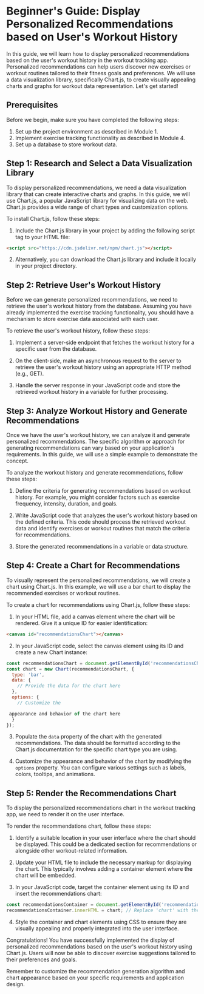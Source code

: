 # Beginner's Guide: Display Personalized Recommendations based on User's Workout History

In this guide, we will learn how to display personalized recommendations based on the user's workout history in the workout tracking app. Personalized recommendations can help users discover new exercises or workout routines tailored to their fitness goals and preferences. We will use a data visualization library, specifically Chart.js, to create visually appealing charts and graphs for workout data representation. Let's get started!

## Prerequisites

Before we begin, make sure you have completed the following steps:

1. Set up the project environment as described in Module 1.
2. Implement exercise tracking functionality as described in Module 4.
3. Set up a database to store workout data.

## Step 1: Research and Select a Data Visualization Library

To display personalized recommendations, we need a data visualization library that can create interactive charts and graphs. In this guide, we will use Chart.js, a popular JavaScript library for visualizing data on the web. Chart.js provides a wide range of chart types and customization options.

To install Chart.js, follow these steps:

1. Include the Chart.js library in your project by adding the following script tag to your HTML file:

```html
<script src="https://cdn.jsdelivr.net/npm/chart.js"></script>
```

2. Alternatively, you can download the Chart.js library and include it locally in your project directory.

## Step 2: Retrieve User's Workout History

Before we can generate personalized recommendations, we need to retrieve the user's workout history from the database. Assuming you have already implemented the exercise tracking functionality, you should have a mechanism to store exercise data associated with each user.

To retrieve the user's workout history, follow these steps:

1. Implement a server-side endpoint that fetches the workout history for a specific user from the database.

2. On the client-side, make an asynchronous request to the server to retrieve the user's workout history using an appropriate HTTP method (e.g., GET).

3. Handle the server response in your JavaScript code and store the retrieved workout history in a variable for further processing.

## Step 3: Analyze Workout History and Generate Recommendations

Once we have the user's workout history, we can analyze it and generate personalized recommendations. The specific algorithm or approach for generating recommendations can vary based on your application's requirements. In this guide, we will use a simple example to demonstrate the concept.

To analyze the workout history and generate recommendations, follow these steps:

1. Define the criteria for generating recommendations based on workout history. For example, you might consider factors such as exercise frequency, intensity, duration, and goals.

2. Write JavaScript code that analyzes the user's workout history based on the defined criteria. This code should process the retrieved workout data and identify exercises or workout routines that match the criteria for recommendations.

3. Store the generated recommendations in a variable or data structure.

## Step 4: Create a Chart for Recommendations

To visually represent the personalized recommendations, we will create a chart using Chart.js. In this example, we will use a bar chart to display the recommended exercises or workout routines.

To create a chart for recommendations using Chart.js, follow these steps:

1. In your HTML file, add a canvas element where the chart will be rendered. Give it a unique ID for easier identification:

```html
<canvas id="recommendationsChart"></canvas>
```

2. In your JavaScript code, select the canvas element using its ID and create a new Chart instance:

```javascript
const recommendationsChart = document.getElementById('recommendationsChart').getContext('2d');
const chart = new Chart(recommendationsChart, {
  type: 'bar',
  data: {
    // Provide the data for the chart here
  },
  options: {
    // Customize the

 appearance and behavior of the chart here
  }
});
```

3. Populate the `data` property of the chart with the generated recommendations. The data should be formatted according to the Chart.js documentation for the specific chart type you are using.

4. Customize the appearance and behavior of the chart by modifying the `options` property. You can configure various settings such as labels, colors, tooltips, and animations.

## Step 5: Render the Recommendations Chart

To display the personalized recommendations chart in the workout tracking app, we need to render it on the user interface.

To render the recommendations chart, follow these steps:

1. Identify a suitable location in your user interface where the chart should be displayed. This could be a dedicated section for recommendations or alongside other workout-related information.

2. Update your HTML file to include the necessary markup for displaying the chart. This typically involves adding a container element where the chart will be embedded.

3. In your JavaScript code, target the container element using its ID and insert the recommendations chart:

```javascript
const recommendationsContainer = document.getElementById('recommendationsContainer');
recommendationsContainer.innerHTML = chart; // Replace 'chart' with the variable holding the Chart instance
```

4. Style the container and chart elements using CSS to ensure they are visually appealing and properly integrated into the user interface.

Congratulations! You have successfully implemented the display of personalized recommendations based on the user's workout history using Chart.js. Users will now be able to discover exercise suggestions tailored to their preferences and goals.

Remember to customize the recommendation generation algorithm and chart appearance based on your specific requirements and application design.

